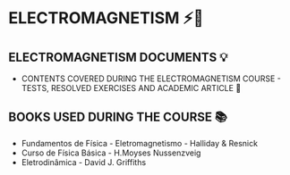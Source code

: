 # ELECTROMAGNETISM ⚡🧲
## ELECTROMAGNETISM DOCUMENTS 💡

  - CONTENTS COVERED DURING THE ELECTROMAGNETISM COURSE - TESTS, RESOLVED EXERCISES AND ACADEMIC ARTICLE 📄

## BOOKS USED DURING THE COURSE 📚

  - Fundamentos de Física - Eletromagnetismo - Halliday & Resnick
  - Curso de Física Básica - H.Moyses Nussenzveig
  - Eletrodinâmica - David J. Griffiths 
